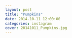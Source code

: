 ```yaml
---
layout: post
title: "Pumpkins"
date: 2014-10-11 12:00:00
categories: instagram
cover: 20141011_Pumpkins.jpg
---
```

